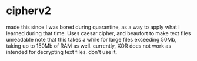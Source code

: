 # cipherv2
made this since I was bored during quarantine, as a way to apply what I learned during that time.
Uses caesar cipher, and beaufort to make text files unreadable
note that this takes a while for large files exceeding 50Mb, taking up to 150Mb of RAM as well.
currently, XOR does not work as intended for decrypting text files. don't use it.
